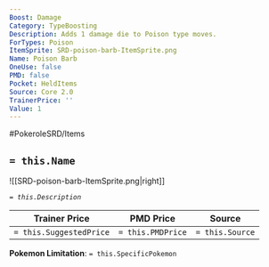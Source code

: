 ```yaml
---
Boost: Damage
Category: TypeBoosting
Description: Adds 1 damage die to Poison type moves.
ForTypes: Poison
ItemSprite: SRD-poison-barb-ItemSprite.png
Name: Poison Barb
OneUse: false
PMD: false
Pocket: HeldItems
Source: Core 2.0
TrainerPrice: ''
Value: 1
---
```


#PokeroleSRD/Items

## `= this.Name`

![[SRD-poison-barb-ItemSprite.png|right]]

*`= this.Description`*

| Trainer Price           | PMD Price         | Source | 
| ----------------------- | ----------------- | ------ |
| `= this.SuggestedPrice` | `= this.PMDPrice` | `= this.Source`

**Pokemon Limitation**: `= this.SpecificPokemon`

